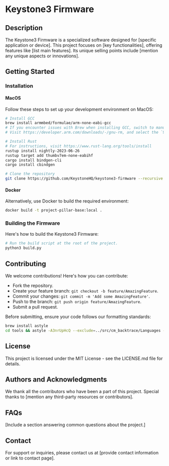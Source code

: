 # Keystone3 Firmware

## Description
The Keystone3 Firmware is a specialized software designed for [specific application or device]. This project focuses on [key functionalities], offering features like [list main features]. Its unique selling points include [mention any unique aspects or innovations].

## Getting Started

### Installation

#### MacOS
Follow these steps to set up your development environment on MacOS:

```bash 
# Install GCC
brew install armmbed/formulae/arm-none-eabi-gcc 
# If you encounter issues with Brew when installing GCC, switch to manual installation:
# Visit https://developer.arm.com/downloads/-/gnu-rm, and select the `9-2020-q2-update`

# Install Rust
# For instructions, visit https://www.rust-lang.org/tools/install
rustup install nightly-2023-06-26
rustup target add thumbv7em-none-eabihf
cargo install bindgen-cli
cargo install cbindgen

# Clone the repository
git clone https://github.com/KeystoneHQ/keystone3-firmware --recursive
```

#### Docker
Alternatively, use Docker to build the required environment:

```bash
docker build -t project-pillar-base:local .
```

### Building the Firmware
Here's how to build the Keystone3 Firmware:

```bash
# Run the build script at the root of the project.
python3 build.py
```

## Contributing
We welcome contributions! Here's how you can contribute:

- Fork the repository.
- Create your feature branch: `git checkout -b feature/AmazingFeature`.
- Commit your changes: `git commit -m 'Add some AmazingFeature'`.
- Push to the branch: `git push origin feature/AmazingFeature`.
- Submit a pull request.

Before submitting, ensure your code follows our formatting standards:

```bash
brew install astyle
cd tools && astyle -A3nrUpHcQ --exclude=../src/cm_backtrace/Languages --exclude=../external --exclude=../rust "../*.c" "../*.h" "../*.cpp" && cd ..
```

## License
This project is licensed under the MIT License - see the LICENSE.md file for details.

## Authors and Acknowledgments
We thank all the contributors who have been a part of this project. Special thanks to [mention any third-party resources or contributors].

## FAQs
[Include a section answering common questions about the project.]

## Contact
For support or inquiries, please contact us at [provide contact information or link to contact page].
